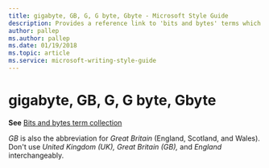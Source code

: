 ```yaml
---
title: gigabyte, GB, G, G byte, Gbyte - Microsoft Style Guide
description: Provides a reference link to 'bits and bytes' terms which includes 'gigabyte', 'GB', 'G', 'G byte', or 'Gbyte'.
author: pallep
ms.author: pallep
ms.date: 01/19/2018
ms.topic: article
ms.service: microsoft-writing-style-guide
---
```


# gigabyte, GB, G, G byte, Gbyte

**See** [Bits and bytes term collection](~/a-z-word-list-term-collections/term-collections/bits-bytes-terms.md)

*GB* is also the abbreviation for *Great Britain* (England, Scotland, and Wales). Don't use *United Kingdom (UK),* *Great Britain (GB),* and *England* interchangeably. 
